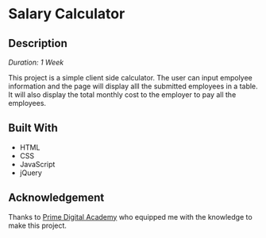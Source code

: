 # Salary Calculator

## Description

_Duration: 1 Week_

This project is a simple client side calculator. The user can input empolyee information and the page will display alll the submitted employees in a table. It will also display the total monthly cost to the employer to pay all the employees.

## Built With

- HTML
- CSS
- JavaScript
- jQuery

## Acknowledgement
Thanks to [Prime Digital Academy](www.primeacademy.io) who equipped me with the knowledge to make this project.
